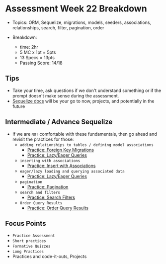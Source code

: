 # Assessment Week 22 Breakdown
- Topics: ORM, Sequelize, migrations, models, seeders, associations, relationships, search, filter, pagination, order

- Breakdown:
  - time: 2hr
  - 5 MC x 1pt = 5pts 
  - 13 Specs = 13pts
  - Passing Score: 14/18

## Tips
- Take your time, ask questions if we don't understand something or if the prompt doesn't make sense during the assessment.
- [Sequelize docs](https://sequelize.org/docs/v6/core-concepts/model-querying-basics/) will be your go to now, projects, and potentially in the future

## Intermediate / Advance Sequelize
- If we are `NOT` comfortable with these fundamentals, then go ahead and revisit the practices for those:
  -  `adding relationships to tables / defining model associations` 
     -  [Practice: Foreign Key Migrations](https://open.appacademy.io/learn/js-py---pt-apr-2022-online/week-22---express-and-sequelize-pt--ii/practice--foreign-key-migrations)
     -  [Practice: Lazy/Eager Queries](https://open.appacademy.io/learn/js-py---pt-apr-2022-online/week-22---express-and-sequelize-pt--ii/practice--lazy-eager-queries)
  -  `inserting with associations` 
     -  [Practice: Insert with Associations](https://open.appacademy.io/learn/js-py---pt-apr-2022-online/week-22---express-and-sequelize-pt--ii/practice--insert-with-associations)
  -  `eager/lazy loading and querying associated data` 
     -  [Practice: Lazy/Eager Queries](https://open.appacademy.io/learn/js-py---pt-apr-2022-online/week-22---express-and-sequelize-pt--ii/practice--lazy-eager-queries)
  -  `pagination`
     -  [Practice: Pagination](https://open.appacademy.io/learn/js-py---pt-apr-2022-online/week-22---express-and-sequelize-pt--ii/practice--pagination)
  -  `search and filters`
     -  [Practice: Search Filters](https://open.appacademy.io/learn/js-py---pt-apr-2022-online/week-22---express-and-sequelize-pt--ii/practice--search-filters)
  -  `Order Query Results`
     -  [Practice: Order Query Results](https://open.appacademy.io/learn/js-py---pt-apr-2022-online/week-22---express-and-sequelize-pt--ii/practice--order-query-results)


## Focus Points
- `Practice Assessment `
- `Short practices`
- `Formative Quizzes`
- `Long Practices`
- Practices and code-it-outs, Projects
